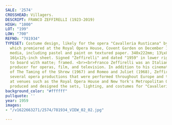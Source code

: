 ```yaml
---
SALE: '2574'
CROSSHEAD: Villagers.
DESCRIPT: FRANCO ZEFFIRELLI (1923-2019)
HIGH: "1000"
LOT: "199"
LOW: "700"
REFNO: "781934"
TYPESET: Costume design, likely for the opera "Cavalleria Rusticana" by Pietro Mascagni,
  which premiered at the Royal Opera House, Covent Garden on December 16, 1959. Mixed
  media, including pastel and paint on textured paper. 340x222mm; 13¼x8½ inches, on
  16¾x12¼-inch sheet. Signed "Zeffirelli" and dated "1959" in lower right image. Hinged
  to board with matte; framed. <br><br>Franco Zeffirelli was an Italian director and
  producer for operas, film, and television. In addition to his cinematic versions
  of The Taming of the Shrew (1967) and Romeo and Juliet (1968), Zeffirelli created
  several opera productions that were performed throughout Europe and the United States
  at venues such as the Royal Opera House and New York's Metropolitan Opera. Zeffirelli
  produced and designed the sets, lighting, and costumes for "Cavalleria Rusticana."
background_color: "#ffffff"
pullquote: ''
year: 1959
images:
- "/v1622663271/2574/781934_VIEW_02_02.jpg"

---
```

